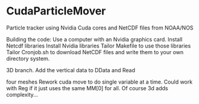 # CudaParticleMover
Particle tracker using Nvidia Cuda cores and NetCDF files from NOAA/NOS

Building the code:
Use a computer with an Nvidia graphics card. 
Install Netcdf libraries
Install Nvidia libraries
Tailor Makefile to use those libraries
Tailor Cronjob.sh to download NetCDF files and write them to your own directory system. 

3D branch.  Add the vertical data to DData and Read

four meshes
Rework cuda move to do single variable at a time. Could work with Reg if it just uses the same MM[0] for all.
Of course 3d adds complexity...
